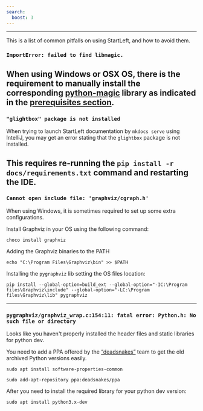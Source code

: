 ```yaml
---
search:
  boost: 3 
---
```

---

This is a list of common pitfalls on using StartLeft, and how to avoid them.

### `ImportError: failed to find libmagic.`
When using Windows or OSX OS, there is the requirement to manually install the corresponding 
<a href="https://github.com/ahupp/python-magic" target="_blank">python-magic</a> 
library as indicated in the [prerequisites section](Quickstart-Guide-for-Beginners.md#prerequisites).
---

### `"glightbox" package is not installed` 
When trying to launch StartLeft documentation by `mkdocs serve` using IntelliJ, you may get an 
error stating that the `glightbox` package is not installed. 

This requires re-running the `pip install -r docs/requirements.txt` 
command and restarting the IDE.
---

### `Cannot open include file: 'graphviz/cgraph.h'`
When using Windows, it is sometimes required to set up some extra configurations. 

Install Graphviz in your OS using the following command:
```shell
choco install graphviz
```

Adding the Graphviz binaries to the PATH
```shell
echo "C:\Program Files\Graphviz\bin" >> $PATH
```

Installing the `pygraphviz` lib setting the OS files location: 

```shell
pip install --global-option=build_ext --global-option="-IC:\Program files\Graphviz\include" --global-option="-LC:\Program files\Graphviz\lib" pygraphviz
```

---

### `pygraphviz/graphviz_wrap.c:154:11: fatal error: Python.h: No such file or directory`
Looks like you haven't properly installed the header files and static libraries for python dev.

You need to add a PPA offered by the 
<a href="https://launchpad.net/~deadsnakes/+archive/ubuntu/ppa" target="_blank">“deadsnakes”</a>
team to get the old archived Python versions easily.

```shell
sudo apt install software-properties-common
```

```shell
sudo add-apt-repository ppa:deadsnakes/ppa
```

After you need to install the required library for your python dev version:

```shell
sudo apt install python3.x-dev
```
